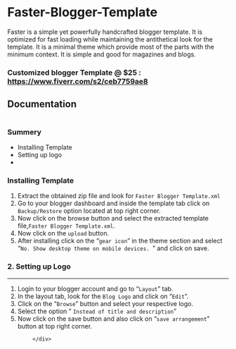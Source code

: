 # Faster-Blogger-Template
Faster is a simple yet powerfully handcrafted blogger template. It is optimized for fast loading while maintaining the antithetical look for the template. It is a minimal theme which provide most of the parts with the minimum context. It is simple and good for magazines and blogs.


<h3>Customized blogger Template @ $25 : <a href="https://www.fiverr.com/s2/ceb7759ae8" target="_blank">https://www.fiverr.com/s2/ceb7759ae8</a></h3>

<h2>Documentation</h2>
<div class="entry-content">

				
<figure class="wp-block-image"><img src="http://blog.blossomtheme.com/wp-content/uploads/2019/05/hero-min-1024x878.png" alt="" class="wp-image-45" srcset="http://blog.blossomtheme.com/wp-content/uploads/2019/05/hero-min-1024x878.png 1024w, http://blog.blossomtheme.com/wp-content/uploads/2019/05/hero-min-300x257.png 300w, http://blog.blossomtheme.com/wp-content/uploads/2019/05/hero-min-768x658.png 768w, http://blog.blossomtheme.com/wp-content/uploads/2019/05/hero-min.png 1400w" sizes="(max-width: 1024px) 100vw, 1024px"></figure>



<h3>Summery</h3>



<ul><li>Installing Template</li><li>Setting up logo</li><li></li></ul>



<h3>Installing Template</h3>



<ol><li>Extract the obtained zip file and look for <code>Faster Blogger Template.xml</code></li><li>Go to your blogger dashboard and inside the template tab click on <code>Backup/Restore</code> option located at top right corner. </li><li>Now click on the browse button and select the extracted template file,<code>Faster Blogger Template.xml</code>.</li><li>Now click on the <code>upload</code> button. </li><li>After installing click on the “<code>gear icon</code>” in the theme section and select “<code>No. Show desktop theme on mobile devices. </code>” and click on save. </li></ol>



<h3 id="lgl">
2. Setting up Logo</h3>



<hr class="wp-block-separator">



<ol><li>Login to your blogger account and go to “<code>Layout</code>” tab.</li><li>In the layout tab, look for the <code>Blog Logo</code> and click on “<code>Edit</code>“.


</li><li>Click on the “<code>Browse</code>” button and select your respective logo.</li><li>Select the option ” <code>Instead of title and description</code>”


</li><li>Now click on the save button and also click on “<code>save arrangement</code>” button at top right corner.</li></ol>

			</div>
